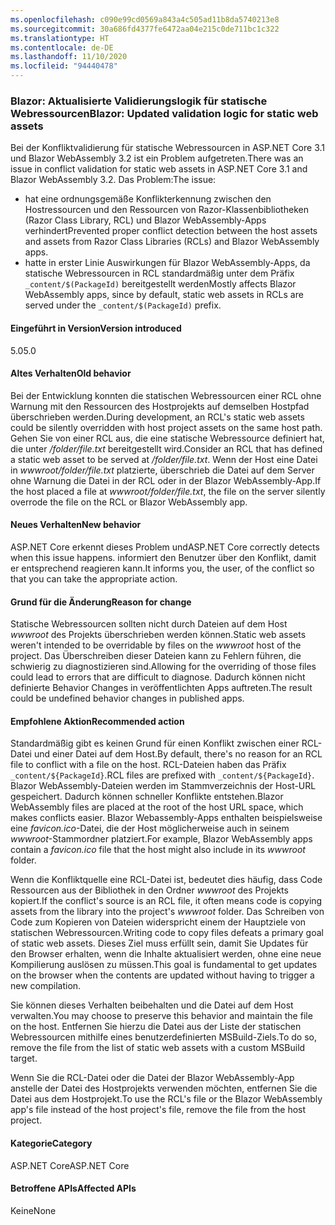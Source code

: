 ```yaml
---
ms.openlocfilehash: c090e99cd0569a843a4c505ad11b8da5740213e8
ms.sourcegitcommit: 30a686fd4377fe6472aa04e215c0de711bc1c322
ms.translationtype: HT
ms.contentlocale: de-DE
ms.lasthandoff: 11/10/2020
ms.locfileid: "94440478"
---
```

### <a name="blazor-updated-validation-logic-for-static-web-assets"></a><span data-ttu-id="7ee8a-101">Blazor: Aktualisierte Validierungslogik für statische Webressourcen</span><span class="sxs-lookup"><span data-stu-id="7ee8a-101">Blazor: Updated validation logic for static web assets</span></span>

<span data-ttu-id="7ee8a-102">Bei der Konfliktvalidierung für statische Webressourcen in ASP.NET Core 3.1 und Blazor WebAssembly 3.2 ist ein Problem aufgetreten.</span><span class="sxs-lookup"><span data-stu-id="7ee8a-102">There was an issue in conflict validation for static web assets in ASP.NET Core 3.1 and Blazor WebAssembly 3.2.</span></span> <span data-ttu-id="7ee8a-103">Das Problem:</span><span class="sxs-lookup"><span data-stu-id="7ee8a-103">The issue:</span></span>

* <span data-ttu-id="7ee8a-104">hat eine ordnungsgemäße Konflikterkennung zwischen den Hostressourcen und den Ressourcen von Razor-Klassenbibliotheken (Razor Class Library, RCL) und Blazor WebAssembly-Apps verhindert</span><span class="sxs-lookup"><span data-stu-id="7ee8a-104">Prevented proper conflict detection between the host assets and assets from Razor Class Libraries (RCLs) and Blazor WebAssembly apps.</span></span>
* <span data-ttu-id="7ee8a-105">hatte in erster Linie Auswirkungen für Blazor WebAssembly-Apps, da statische Webressourcen in RCL standardmäßig unter dem Präfix `_content/$(PackageId)` bereitgestellt werden</span><span class="sxs-lookup"><span data-stu-id="7ee8a-105">Mostly affects Blazor WebAssembly apps, since by default, static web assets in RCLs are served under the `_content/$(PackageId)` prefix.</span></span>

#### <a name="version-introduced"></a><span data-ttu-id="7ee8a-106">Eingeführt in Version</span><span class="sxs-lookup"><span data-stu-id="7ee8a-106">Version introduced</span></span>

<span data-ttu-id="7ee8a-107">5.0</span><span class="sxs-lookup"><span data-stu-id="7ee8a-107">5.0</span></span>

#### <a name="old-behavior"></a><span data-ttu-id="7ee8a-108">Altes Verhalten</span><span class="sxs-lookup"><span data-stu-id="7ee8a-108">Old behavior</span></span>

<span data-ttu-id="7ee8a-109">Bei der Entwicklung konnten die statischen Webressourcen einer RCL ohne Warnung mit den Ressourcen des Hostprojekts auf demselben Hostpfad überschrieben werden.</span><span class="sxs-lookup"><span data-stu-id="7ee8a-109">During development, an RCL's static web assets could be silently overridden with host project assets on the same host path.</span></span> <span data-ttu-id="7ee8a-110">Gehen Sie von einer RCL aus, die eine statische Webressource definiert hat, die unter */folder/file.txt* bereitgestellt wird.</span><span class="sxs-lookup"><span data-stu-id="7ee8a-110">Consider an RCL that has defined a static web asset to be served at */folder/file.txt*.</span></span> <span data-ttu-id="7ee8a-111">Wenn der Host eine Datei in *wwwroot/folder/file.txt* platzierte, überschrieb die Datei auf dem Server ohne Warnung die Datei in der RCL oder in der Blazor WebAssembly-App.</span><span class="sxs-lookup"><span data-stu-id="7ee8a-111">If the host placed a file at *wwwroot/folder/file.txt*, the file on the server silently overrode the file on the RCL or Blazor WebAssembly app.</span></span>

#### <a name="new-behavior"></a><span data-ttu-id="7ee8a-112">Neues Verhalten</span><span class="sxs-lookup"><span data-stu-id="7ee8a-112">New behavior</span></span>

<span data-ttu-id="7ee8a-113">ASP.NET Core erkennt dieses Problem und</span><span class="sxs-lookup"><span data-stu-id="7ee8a-113">ASP.NET Core correctly detects when this issue happens.</span></span> <span data-ttu-id="7ee8a-114">informiert den Benutzer über den Konflikt, damit er entsprechend reagieren kann.</span><span class="sxs-lookup"><span data-stu-id="7ee8a-114">It informs you, the user, of the conflict so that you can take the appropriate action.</span></span>

#### <a name="reason-for-change"></a><span data-ttu-id="7ee8a-115">Grund für die Änderung</span><span class="sxs-lookup"><span data-stu-id="7ee8a-115">Reason for change</span></span>

<span data-ttu-id="7ee8a-116">Statische Webressourcen sollten nicht durch Dateien auf dem Host *wwwroot* des Projekts überschrieben werden können.</span><span class="sxs-lookup"><span data-stu-id="7ee8a-116">Static web assets weren't intended to be overridable by files on the *wwwroot* host of the project.</span></span> <span data-ttu-id="7ee8a-117">Das Überschreiben dieser Dateien kann zu Fehlern führen, die schwierig zu diagnostizieren sind.</span><span class="sxs-lookup"><span data-stu-id="7ee8a-117">Allowing for the overriding of those files could lead to errors that are difficult to diagnose.</span></span> <span data-ttu-id="7ee8a-118">Dadurch können nicht definierte Behavior Changes in veröffentlichten Apps auftreten.</span><span class="sxs-lookup"><span data-stu-id="7ee8a-118">The result could be undefined behavior changes in published apps.</span></span>

#### <a name="recommended-action"></a><span data-ttu-id="7ee8a-119">Empfohlene Aktion</span><span class="sxs-lookup"><span data-stu-id="7ee8a-119">Recommended action</span></span>

<span data-ttu-id="7ee8a-120">Standardmäßig gibt es keinen Grund für einen Konflikt zwischen einer RCL-Datei und einer Datei auf dem Host.</span><span class="sxs-lookup"><span data-stu-id="7ee8a-120">By default, there's no reason for an RCL file to conflict with a file on the host.</span></span> <span data-ttu-id="7ee8a-121">RCL-Dateien haben das Präfix `_content/${PackageId}`.</span><span class="sxs-lookup"><span data-stu-id="7ee8a-121">RCL files are prefixed with `_content/${PackageId}`.</span></span> <span data-ttu-id="7ee8a-122">Blazor WebAssembly-Dateien werden im Stammverzeichnis der Host-URL gespeichert. Dadurch können schneller Konflikte entstehen.</span><span class="sxs-lookup"><span data-stu-id="7ee8a-122">Blazor WebAssembly files are placed at the root of the host URL space, which makes conflicts easier.</span></span> <span data-ttu-id="7ee8a-123">Blazor Webassembly-Apps enthalten beispielsweise eine *favicon.ico*-Datei, die der Host möglicherweise auch in seinem *wwwroot*-Stammordner platziert.</span><span class="sxs-lookup"><span data-stu-id="7ee8a-123">For example, Blazor WebAssembly apps contain a *favicon.ico* file that the host might also include in its *wwwroot* folder.</span></span>

<span data-ttu-id="7ee8a-124">Wenn die Konfliktquelle eine RCL-Datei ist, bedeutet dies häufig, dass Code Ressourcen aus der Bibliothek in den Ordner *wwwroot* des Projekts kopiert.</span><span class="sxs-lookup"><span data-stu-id="7ee8a-124">If the conflict's source is an RCL file, it often means code is copying assets from the library into the project's *wwwroot* folder.</span></span> <span data-ttu-id="7ee8a-125">Das Schreiben von Code zum Kopieren von Dateien widerspricht einem der Hauptziele von statischen Webressourcen.</span><span class="sxs-lookup"><span data-stu-id="7ee8a-125">Writing code to copy files defeats a primary goal of static web assets.</span></span> <span data-ttu-id="7ee8a-126">Dieses Ziel muss erfüllt sein, damit Sie Updates für den Browser erhalten, wenn die Inhalte aktualisiert werden, ohne eine neue Kompilierung auslösen zu müssen.</span><span class="sxs-lookup"><span data-stu-id="7ee8a-126">This goal is fundamental to get updates on the browser when the contents are updated without having to trigger a new compilation.</span></span>

<span data-ttu-id="7ee8a-127">Sie können dieses Verhalten beibehalten und die Datei auf dem Host verwalten.</span><span class="sxs-lookup"><span data-stu-id="7ee8a-127">You may choose to preserve this behavior and maintain the file on the host.</span></span> <span data-ttu-id="7ee8a-128">Entfernen Sie hierzu die Datei aus der Liste der statischen Webressourcen mithilfe eines benutzerdefinierten MSBuild-Ziels.</span><span class="sxs-lookup"><span data-stu-id="7ee8a-128">To do so, remove the file from the list of static web assets with a custom MSBuild target.</span></span>

<span data-ttu-id="7ee8a-129">Wenn Sie die RCL-Datei oder die Datei der Blazor WebAssembly-App anstelle der Datei des Hostprojekts verwenden möchten, entfernen Sie die Datei aus dem Hostprojekt.</span><span class="sxs-lookup"><span data-stu-id="7ee8a-129">To use the RCL's file or the Blazor WebAssembly app's file instead of the host project's file, remove the file from the host project.</span></span>

#### <a name="category"></a><span data-ttu-id="7ee8a-130">Kategorie</span><span class="sxs-lookup"><span data-stu-id="7ee8a-130">Category</span></span>

<span data-ttu-id="7ee8a-131">ASP.NET Core</span><span class="sxs-lookup"><span data-stu-id="7ee8a-131">ASP.NET Core</span></span>

#### <a name="affected-apis"></a><span data-ttu-id="7ee8a-132">Betroffene APIs</span><span class="sxs-lookup"><span data-stu-id="7ee8a-132">Affected APIs</span></span>

<span data-ttu-id="7ee8a-133">Keine</span><span class="sxs-lookup"><span data-stu-id="7ee8a-133">None</span></span>

<!--

#### Affected APIs

Not detectable via API analysis

-->
